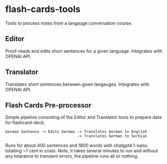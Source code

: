 # flash-cards-tools

Tools to process notes from a langauge conversation course.

## Editor

Proof-reads and edits short sentences for a given language. Integrates with OPENAI API.

## Translator

Translates short sentences between given langauges. Integrates with OPENAI API.

## Flash Cards Pre-processor

Simple pipeline consisting of the Editor and Translator tools to prepare data for flashcard-deck. 

```
German Sentence -> Edits German -> Translates German to English
                                -> Translates German to Serbian
```

Runs for about 400 sentences and 1800 words with chatgpt4.1-nano, totalling ~1 cent in costs.
Note, it takes several minutes to run and without any tolarance to transient errors, the pipeline runs all or nothing.